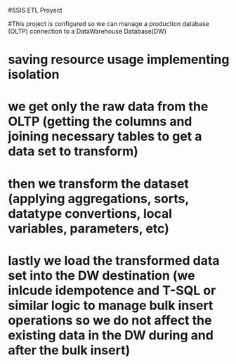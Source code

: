 #SSIS ETL Proyect

#This project is configured so we can manage a production database (OLTP) connection to a DataWarehouse Database(DW)

# saving resource usage implementing isolation

# we get only the raw data from the OLTP (getting the columns and joining necessary tables to get a data set to transform)
# then we transform the dataset (applying aggregations, sorts, datatype convertions, local variables, parameters, etc)
# lastly we load the transformed data set into the DW destination (we inlcude idempotence and T-SQL or similar logic to manage bulk insert operations so we do not affect the existing data in the DW during and after the bulk insert)
